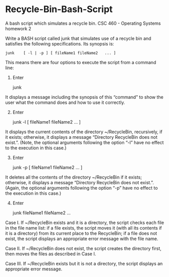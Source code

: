 # Recycle-Bin-Bash-Script
A bash script which simulates a recycle bin. CSC 460 - Operating Systems homework 2


Write a BASH script called junk that simulates use of a recycle bin and satisfies the following specifications.  Its synopsis is:  


    junk	[ -l | -p ]	[ fileName1	fileName2	... ]  


This means there are four options to execute the script from a command line:  

1) Enter	

    junk  

It displays a message including the synopsis of this “command” to show the user what the command does and how to use it correctly.  

2) Enter	

    junk	-l	[ fileName1	fileName2	... ]  

It displays the current contents of the directory ~/RecycleBin, recursively, if it exists; otherwise, it displays a message “Directory RecycleBin does not exist.”. (Note, the optional arguments following the option “-l” have no effect to the execution in this case.)  

3) Enter	

    junk	-p	[ fileName1	fileName2	... ] 
    
It deletes all the contents of the directory ~/RecycleBin if it exists; otherwise, it displays a message “Directory RecycleBin does not exist.”. (Again, the optional arguments following the option “-p” have no effect to the execution in this case.)   

4) Enter	
    
    junk	fileName1	fileName2	...  

  Case I. If ~/RecycleBin exists and it is a directory, the script checks each file in the file name list: if a file exists, the script moves it (with all its contents if it is a directory) from its current place to the RecycleBin; if a file does not exist, the script displays an appropriate error message with the file name.  

  Case II. If ~/RecycleBin does not exist, the script creates the directory first, then moves the files as described in Case I.  

  Case III. If ~/RecycleBin exists but it is not a directory, the script displays an appropriate error message.  

